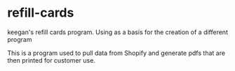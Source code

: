 # refill-cards
keegan's refill cards program.  Using as a basis for the creation of a different program

This is a program used to pull data from Shopify and generate pdfs that are then printed for customer use.
